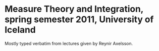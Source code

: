 # Measure Theory and Integration, spring semester 2011, University of Iceland

Mostly typed verbatim from lectures given by Reynir Axelsson.
